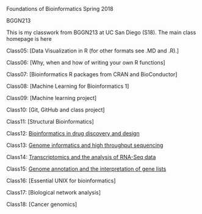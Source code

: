 Foundations of Bioinformatics Spring 2018

BGGN213

This is my classwork from BGGN213 at UC San Diego (S18). The main class homepage is here

Class05: [Data Visualization in R (for other formats see .MD and .R).]

Class06: [Why, when and how of writing your own R functions]

Class07: [Bioinformatics R packages from CRAN and BioConductor]

Class08: [Machine Learning for Bioinformatics 1]

Class09: [Machine learning project]

Class10: [Git, GitHub and class project]

Class11: [Structural Bioinformatics]

Class12: [Bioinformatics in drug discovery and design](https://github.com/Era619/BGGN213/blob/Era619-05/30/2018/Lecture%2012%20.Rmd)

Class13: [Genome informatics and high throughput sequencing](https://github.com/Era619/BGGN213/blob/master/Lecture%2013.Rmd)

Class14: [Transcriptomics and the analysis of RNA-Seq data](https://github.com/Era619/BGGN213/blob/master/Lecture%2014.Rmd)

Class15: [Genome annotation and the interpretation of gene lists](https://github.com/Era619/BGGN213/blob/Era619-05/23/2018/Lecture%2015.Rmd)

Class16: [Essential UNIX for bioinformatics]

Class17: [Biological network analysis]

Class18: [Cancer genomics]

